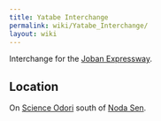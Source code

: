 ```yaml
---
title: Yatabe Interchange
permalink: wiki/Yatabe_Interchange/
layout: wiki
---
```


Interchange for the [Joban Expressway](/wiki/Joban_Expressway "wikilink").

Location
--------

On [Science Odori](/wiki/Science_Odori "wikilink") south of [Noda
Sen](/wiki/Noda_Sen "wikilink").
